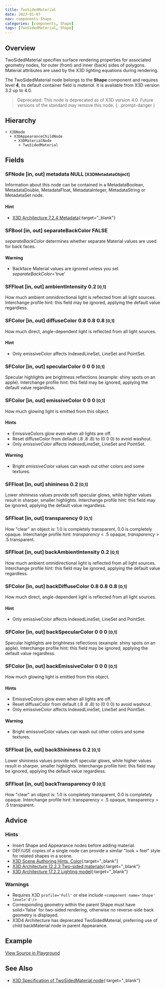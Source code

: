 ```yaml
---
title: TwoSidedMaterial
date: 2023-01-07
nav: components-Shape
categories: [components, Shape]
tags: [TwoSidedMaterial, Shape]
---
```

<style>
.post h3 {
  word-spacing: 0.2em;
}
</style>

## Overview

TwoSidedMaterial specifies surface rendering properties for associated geometry nodes, for outer (front) and inner (back) sides of polygons. Material attributes are used by the X3D lighting equations during rendering.

The TwoSidedMaterial node belongs to the **Shape** component and requires level **4**, its default container field is *material.* It is available from X3D version 3.2 up to 4.0.

>Deprecated: This node is deprecated as of X3D version 4.0. Future versions of the standard may remove this node.
{: .prompt-danger }

## Hierarchy

```
+ X3DNode
  + X3DAppearanceChildNode
    + X3DMaterialNode
      + TwoSidedMaterial
```

## Fields

### SFNode [in, out] **metadata** NULL <small>[X3DMetadataObject]</small>

Information about this node can be contained in a MetadataBoolean, MetadataDouble, MetadataFloat, MetadataInteger, MetadataString or MetadataSet node.

#### Hint

- [X3D Architecture 7.2.4 Metadata](https://www.web3d.org/specifications/X3Dv4Draft/ISO-IEC19775-1v4-IS.proof//Part01/components/core.html#Metadata){:target="_blank"}

### SFBool [in, out] **separateBackColor** FALSE

*separateBackColor* determines whether separate Material values are used for back faces.

#### Warning

- Backface Material values are ignored unless you set *separateBackColor*='true'

### SFFloat [in, out] **ambientIntensity** 0.2 <small>[0,1]</small>

How much ambient omnidirectional light is reflected from all light sources. Interchange profile hint: this field may be ignored, applying the default value regardless.

### SFColor [in, out] **diffuseColor** 0.8 0.8 0.8 <small>[0,1]</small>

How much direct, angle-dependent light is reflected from all light sources.

#### Hint

- Only emissiveColor affects IndexedLineSet, LineSet and PointSet.

### SFColor [in, out] **specularColor** 0 0 0 <small>[0,1]</small>

Specular highlights are brightness reflections (example: shiny spots on an apple). Interchange profile hint: this field may be ignored, applying the default value regardless.

### SFColor [in, out] **emissiveColor** 0 0 0 <small>[0,1]</small>

How much glowing light is emitted from this object.

#### Hints

- EmissiveColors glow even when all lights are off.
- Reset diffuseColor from default (.8 .8 .8) to (0 0 0) to avoid washout.
- Only *emissiveColor* affects IndexedLineSet, LineSet and PointSet.

#### Warning

- Bright *emissiveColor* values can wash out other colors and some textures.

### SFFloat [in, out] **shininess** 0.2 <small>[0,1]</small>

Lower *shininess* values provide soft specular glows, while higher values result in sharper, smaller highlights. Interchange profile hint: this field may be ignored, applying the default value regardless.

### SFFloat [in, out] **transparency** 0 <small>[0,1]</small>

How "clear" an object is: 1.0 is completely transparent, 0.0 is completely opaque. Interchange profile hint: *transparency* \< .5 opaque, *transparency* \> .5 transparent.

### SFFloat [in, out] **backAmbientIntensity** 0.2 <small>[0,1]</small>

How much ambient omnidirectional light is reflected from all light sources. Interchange profile hint: this field may be ignored, applying the default value regardless.

### SFColor [in, out] **backDiffuseColor** 0.8 0.8 0.8 <small>[0,1]</small>

How much direct, angle-dependent light is reflected from all light sources.

#### Hint

- Only emissiveColor affects IndexedLineSet, LineSet and PointSet.

### SFColor [in, out] **backSpecularColor** 0 0 0 <small>[0,1]</small>

Specular highlights are brightness reflections (example: shiny spots on an apple). Interchange profile hint: this field may be ignored, applying the default value regardless.

### SFColor [in, out] **backEmissiveColor** 0 0 0 <small>[0,1]</small>

How much glowing light is emitted from this object.

#### Hints

- EmissiveColors glow even when all lights are off.
- Reset diffuseColor from default (.8 .8 .8) to (0 0 0) to avoid washout.
- Only emissiveColor affects IndexedLineSet, LineSet and PointSet.

#### Warning

- Bright emissiveColor values can wash out other colors and some textures.

### SFFloat [in, out] **backShininess** 0.2 <small>[0,1]</small>

Lower shininess values provide soft specular glows, while higher values result in sharper, smaller highlights. Interchange profile hint: this field may be ignored, applying the default value regardless.

### SFFloat [in, out] **backTransparency** 0 <small>[0,1]</small>

How "clear" an object is: 1.0 is completely transparent, 0.0 is completely opaque. Interchange profile hint: transparency \< .5 opaque, transparency \> .5 transparent.

## Advice

### Hints

- Insert Shape and Appearance nodes before adding material.
- DEF/USE copies of a single node can provide a similar "look + feel" style for related shapes in a scene.
- [X3D Scene Authoring Hints, Color](https://www.web3d.org/x3d/content/examples/X3dSceneAuthoringHints.html#Color){:target="_blank"}
- [X3D Architecture 12.2.3 Two-sided materials](https://www.web3d.org/specifications/X3Dv4Draft/ISO-IEC19775-1v4-IS.proof//Part01/components/shape.html#TwoSidedMaterials){:target="_blank"}
- [X3D Architecture 17.2.2 Lighting model](https://www.web3d.org/specifications/X3Dv4Draft/ISO-IEC19775-1v4-IS.proof//Part01/components/lighting.html#Lightingmodel){:target="_blank"}

### Warnings

- Requires X3D `profile='Full'` or else include `<component name='Shape' level='4'/>`
- Corresponding geometry within the parent Shape must have solid='false' for two-sided rendering, otherwise no reverse-side back geometry is displayed.
- X3D4 Architecture has deprecated TwoSidedMaterial, preferring use of child backMaterial node in parent Appearance.

## Example

<x3d-canvas src="https://create3000.github.io/media/examples/Shape/TwoSidedMaterial/TwoSidedMaterial.x3d" update="auto"></x3d-canvas>

[View Source in Playground](/x_ite/playground/?url=https://create3000.github.io/media/examples/Shape/TwoSidedMaterial/TwoSidedMaterial.x3d)

## See Also

- [X3D Specification of TwoSidedMaterial node](https://www.web3d.org/documents/specifications/19775-1/V4.0/Part01/components/shape.html#TwoSidedMaterial){:target="_blank"}
